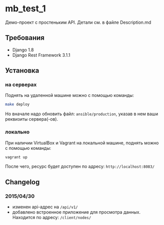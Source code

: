 # mb_test_1

Демо-проект с простеньким API. Детали см. в файле Description.md

## Требования
- Django 1.8
- Django Rest Framework 3.1.1


## Установка

### на серверах

Поднять на удаленной машине можно с помощью команды:

```bash
make deploy
```

Но вначале надо обновить файл: `ansible/production`, указав в нем ваши реквизиты сервера(-ов).


### локально

При наличии VirtualBox и Vagrant на локальной машине, поднять можно с помощью команды:

```bash
vagrant up
```

После чего, ресурс будет доступен по адресу: `http://localhost:8083/`


## Changelog

### 2015/04/30
- изменен api-адрес на `/api/v1/`
- добавлено встроенное приложение для просмотра данных. Находится по адресу: `/client/nodes/`
